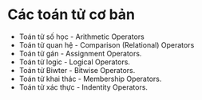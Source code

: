 # Các toán tử cơ bản

- Toán tử số học - Arithmetic Operators
- Toán tử quan hệ - Comparison (Relational) Operators
- Toán tử gán - Assignment Operators.
- Toán tử logic - Logical Operators.
- Toán tử Biwter - Bitwise Operators.
- Toán tử khai thác - Membership Operators.
- Toán tử xác thực - Indentity Operators.
